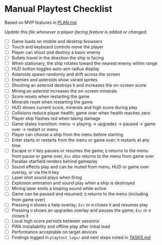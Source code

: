 # Manual Playtest Checklist

Based on MVP features in [PLAN.md](PLAN.md).

_Update this file whenever a player-facing feature is added or changed._

- [ ] Game loads on mobile and desktop browsers
- [ ] Touch and keyboard controls move the player
- [ ] Player can shoot and destroy a basic enemy
- [ ] Bullets travel in the direction the ship is facing
- [ ] When stationary, the ship rotates toward the nearest enemy within range
- [ ] HUD button toggles auto-aim radius display
- [ ] Asteroids spawn randomly and drift across the screen
- [ ] Enemies and asteroids show varied sprites
- [ ] Shooting an asteroid destroys it and increases the on-screen score
- [ ] Mining an asteroid increases the on-screen minerals
- [ ] Score resets when restarting the game
- [ ] Minerals reset when restarting the game
- [ ] HUD shows current score, minerals and high score during play
- [ ] Collisions reduce player health; game over when health reaches zero
- [ ] Player ship flashes red when taking damage
- [ ] Game states transition: menu → playing → upgrades → paused → game over
      → restart or menu
- [ ] Player can choose a ship from the menu before starting
- [ ] Enter starts or restarts from the menu or game over; `R` restarts at any time
- [ ] Escape or `P` key pauses or resumes the game; `Q` returns to the menu from
      pause or game over, `Esc` also returns to the menu from game over
- [ ] Parallax starfield renders behind gameplay
- [ ] Sound effects play and can be muted from menu, HUD or game over overlay,
      or via the `M` key
- [ ] Laser shot sound plays when firing
- [ ] Explosion animation and sound play when a ship is destroyed
- [ ] Mining laser emits a looping sound while active
- [ ] Game can be paused and resumed; `Q` returns to the menu (including from game over)
- [ ] Pressing `H` shows a help overlay; `Esc` or `H` closes it and resumes play
- [ ] Pressing `U` shows an upgrades overlay and pauses the game; `Esc` or `U`
      closes it
- [ ] Local high score persists between sessions
- [ ] PWA installability and offline play after initial load
- [ ] Performance acceptable on target devices
- [ ] Findings logged in `playtest_logs/` and next steps noted in [TASKS.md](TASKS.md)
